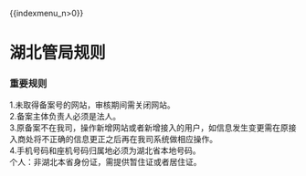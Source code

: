 {{indexmenu_n>0}}

# 湖北管局规则

### 重要规则

1.未取得备案号的网站，审核期间需关闭网站。  
2.备案主体负责人必须是法人。  
3.原备案不在我司，操作新增网站或者新增接入的用户，如信息发生变更需在原接入商处将不正确的信息更正之后再在我司系统做相应操作。  
4.手机号码和座机号码归属地必须为湖北省本地号码。  
个人：非湖北本省身份证，需提供暂住证或者居住证。
